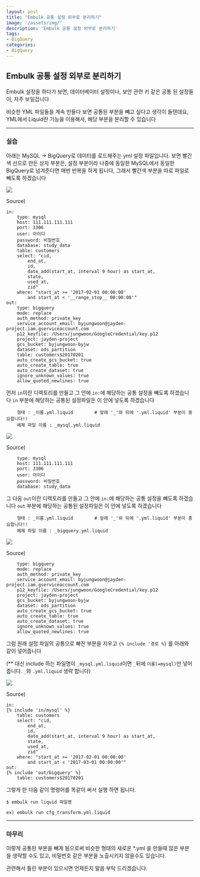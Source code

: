 ```yaml
---
layout: post
title: "Embulk 공통 설정 외부로 분리하기"
image: '/assets/img/'
description: 'Embulk 공통 설정 외부로 분리하기'
tags:
- BigQuery
categories:
- BigQuery
---
```



## Embulk 공통 설정 외부로 분리하기

Embulk 설정을 하다가 보면, 데이터베이터 설정이나, 보안 관련 키 같은 공통 된 설정들이, 자주 보일겁니다

비슷한 YML 파일들을 계속 만들다 보면 공통된 부분을 빼고 싶다고 생각이 들텐데요, YML에서 Liquid란 기능을 이용해서,
해당 부분을 분리할 수 있습니다

---

### 실습

아래는 MySQL -> BigQuery로 데이터를 로드해주는 yml 설정 파일입니다. 보면 빨간색 선으로 만든 상자 부분은, 설정 부분이라
나중에 동일한 MySQL에서 동일한 BigQuery로 넘겨준다면 매번 반복을 하게 됩니다, 그래서 빨간색 부분을 따로 파일로 빼도록 하겠습니다

![](https://cdn-images-1.medium.com/max/2000/1*kwj-ieFTFQeLY00sm7RskA.png)

Source)

```
in:
    type: mysql
    host: 111.111.111.111
    port: 3306
    user: 아이디
    password: 비밀번호
    database: study_data
    table: customers
    select: "cid,
        end_at,
        id,
        date_add(start_at, interval 9 hour) as start_at,
        state,
        used_at,
        zid"
    where: "start_at >= '2017-02-01 00:00:00'
        and start_at < '__range_stop__ 00:00:00'"
out:
    type: bigquery
    mode: replace
    auth_method: private_key
    service_account_email: byjungwoon@jayden-project.iam.gserviceaccount.com
    p12_keyfile: /Users/jungwoon/GoogleCredential/key.p12
    project: jayden-project
    gcs_bucket: byjungwoon-byjw
    dataset: ods_partition
    table: customers$20170201
    auto_create_gcs_bucket: true
    auto_create_table: true
    auto_create_dataset: true
    ignore_unknown_values: true
    allow_quoted_newlines: true
```

먼저 `in`이란 디렉토리를 만들고 그 안에 `in:`에 해당하는 공통 설정을 빼도록 하겠습니다
`in` 부분에 해당하는 공통된 설정파일은 이 안에 넣도록 하겠습니다

```
    형태 : _이름.yml.liquid        # 앞에 '_'와 뒤에 '.yml.liquid' 부분이 중요합니다!! 
    예제 파일 이름 : _mysql.yml.liquid
```

![](https://cdn-images-1.medium.com/max/2000/1*7BCd0qrerLczlAqtp2mPGw.png)

Source)

```
    type: mysql
    host: 111.111.111.111
    port: 3306
    user: 아이디
    password: 비밀번호
    database: study_data
```

그 다음 `out`이란 디렉토리를 만들고 그 안에 `in:`에 해당하는 공통 설정을 빼도록 하겠습니다
`out` 부분에 해당하는 공통된 설정파일은 이 안에 넣도록 하겠습니다

```
    형태 : _이름.yml.liquid        # 앞에 '_'와 뒤에 '.yml.liquid' 부분이 중요합니다!! 
    예제 파일 이름 : _bigquery.yml.liquid
```

![](https://cdn-images-1.medium.com/max/2000/1*ZzMyUL1BCkI-Ps8aoMfTVg.png)

Source)

```
    type: bigquery
    mode: replace
    auth_method: private_key
    service_account_email: byjungwoon@jayden-project.iam.gserviceaccount.com
    p12_keyfile: /Users/jungwoon/GoogleCredential/key.p12
    project: jayden-project
    gcs_bucket: byjungwoon-byjw
    dataset: ods_partition
    auto_create_gcs_bucket: true
    auto_create_table: true
    auto_create_dataset: true
    ignore_unknown_values: true
    allow_quoted_newlines: true
```


그럼 원래 설정 파일의 공통으로 빠진 부분을 지우고 `{% include '경로 %}` 를 아래와 같이 넣어줍니다

(** 대신 include 하는 파일명이 `_mysql.yml.liquid`이면 `_`뒤에 `이름(=mysql)`만 넣어줍니다. `_`와 `.yml.liquid` 생략 합니다)

![](https://cdn-images-1.medium.com/max/2000/1*XSTzYH7ZakxTZdYHwqHecw.png)

Source)

```
in:
{% include 'in/mysql' %}
    table: customers
    select: "cid,
        end_at,
        id,
        date_add(start_at, interval 9 hour) as start_at,
        state,
        used_at,
        zid"
    where: "start_at >= '2017-02-01 00:00:00'
        and start_at < '2017-03-01 00:00:00'"
out:
{% include 'out/bigquery' %}
    table: customers$20170201
```

그렇게 한 다음 같이 명령어를 똑같이 써서 실행 하면 됩니다.

```
$ embulk run liquid 파일명

ex) embulk run cfg_transform.yml.liquid
``` 

---

### 마무리

이렇게 공통된 부분을 빼게 됨으로써 비슷한 형태의 새로운 *.yml 을 만들때 많은 부분을 생략할 수도 있고,
비밀번호 같은 부분을 노출시키지 않을수도 있습니다. 

관련해서 틀린 부분이 있으시면 언제든지 말씀 부탁 드리겠습니다.